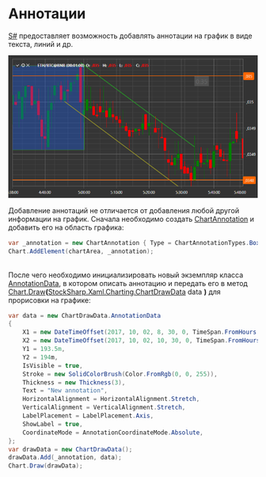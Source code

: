 # Аннотации

[S\#](StockSharpAbout.md) предоставляет возможность добавлять аннотации на график в виде текста, линий и др. 

![ChartAnnotations](../images/ChartAnnotations.png)

Добавление аннотаций не отличается от добавления любой другой информации на график. Сначала необходимо создать [ChartAnnotation](xref:StockSharp.Xaml.Charting.ChartAnnotation) и добавить его на область графика:

```cs
var _annotation = new ChartAnnotation { Type = ChartAnnotationTypes.BoxAnnotation };
Chart.AddElement(chartArea, _annotation);
		
```

После чего необходимо инициализировать новый экземпляр класса [AnnotationData](xref:StockSharp.Xaml.Charting.ChartDrawData.AnnotationData), в котором описать аннотацию и передать его в метод [Chart.Draw](xref:StockSharp.Xaml.Charting.Chart.Draw(StockSharp.Xaml.Charting.ChartDrawData))**(**[StockSharp.Xaml.Charting.ChartDrawData](xref:StockSharp.Xaml.Charting.ChartDrawData) data **)** для прорисовки на графике:

```cs
var data = new ChartDrawData.AnnotationData
{
    X1 = new DateTimeOffset(2017, 10, 02, 8, 30, 0, TimeSpan.FromHours(1)),
    X2 = new DateTimeOffset(2017, 10, 02, 10, 30, 0, TimeSpan.FromHours(1)),
    Y1 = 193.5m,
    Y2 = 194m,
    IsVisible = true,
    Stroke = new SolidColorBrush(Color.FromRgb(0, 0, 255)),
    Thickness = new Thickness(3),
    Text = "New annotation",
    HorizontalAlignment = HorizontalAlignment.Stretch,
    VerticalAlignment = VerticalAlignment.Stretch,
    LabelPlacement = LabelPlacement.Axis,
    ShowLabel = true,
    CoordinateMode = AnnotationCoordinateMode.Absolute,
};
var drawData = new ChartDrawData();
drawData.Add(_annotation, data);
Chart.Draw(drawData);
		
```
